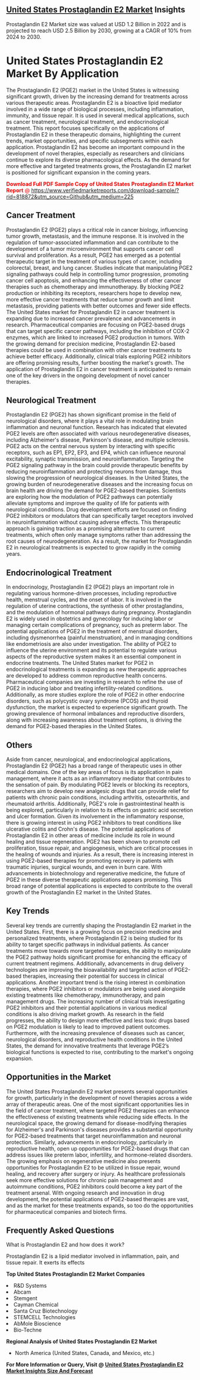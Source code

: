 <h2><a href="https://www.verifiedmarketreports.com/download-sample/?rid=818872&amp;utm_source=Github&amp;utm_medium=225" target="_blank">United States Prostaglandin E2 Market</a> Insights</h2><p>Prostaglandin E2 Market size was valued at USD 1.2 Billion in 2022 and is projected to reach USD 2.5 Billion by 2030, growing at a CAGR of 10% from 2024 to 2030.</p><p><h1>United States Prostaglandin E2 Market By Application</h1> <p>The Prostaglandin E2 (PGE2) market in the United States is witnessing significant growth, driven by the increasing demand for treatments across various therapeutic areas. Prostaglandin E2 is a bioactive lipid mediator involved in a wide range of biological processes, including inflammation, immunity, and tissue repair. It is used in several medical applications, such as cancer treatment, neurological treatment, and endocrinological treatment. This report focuses specifically on the applications of Prostaglandin E2 in these therapeutic domains, highlighting the current trends, market opportunities, and specific subsegments within each application. Prostaglandin E2 has become an important compound in the development of novel therapies, especially as researchers and clinicians continue to explore its diverse pharmacological effects. As the demand for more effective and targeted treatments grows, the Prostaglandin E2 market is positioned for significant expansion in the coming years. <p><span class=""><span style="color: #ff0000;"><strong>Download Full PDF Sample Copy of United States Prostaglandin E2 Market Report</strong> @ </span><a href="https://www.verifiedmarketreports.com/download-sample/?rid=818872&amp;utm_source=Github&amp;utm_medium=225" target="_blank">https://www.verifiedmarketreports.com/download-sample/?rid=818872&amp;utm_source=Github&amp;utm_medium=225</a></span></p></p> <h2>Cancer Treatment</h2> <p>Prostaglandin E2 (PGE2) plays a critical role in cancer biology, influencing tumor growth, metastasis, and the immune response. It is involved in the regulation of tumor-associated inflammation and can contribute to the development of a tumor microenvironment that supports cancer cell survival and proliferation. As a result, PGE2 has emerged as a potential therapeutic target in the treatment of various types of cancer, including colorectal, breast, and lung cancer. Studies indicate that manipulating PGE2 signaling pathways could help in controlling tumor progression, promoting cancer cell apoptosis, and enhancing the effectiveness of other cancer therapies such as chemotherapy and immunotherapy. By blocking PGE2 production or inhibiting its receptors, researchers hope to develop new, more effective cancer treatments that reduce tumor growth and limit metastasis, providing patients with better outcomes and fewer side effects. The United States market for Prostaglandin E2 in cancer treatment is expanding due to increased cancer prevalence and advancements in research. Pharmaceutical companies are focusing on PGE2-based drugs that can target specific cancer pathways, including the inhibition of COX-2 enzymes, which are linked to increased PGE2 production in tumors. With the growing demand for precision medicine, Prostaglandin E2-based therapies could be used in combination with other cancer treatments to achieve better efficacy. Additionally, clinical trials exploring PGE2 inhibitors are offering promising results, further boosting the market's growth. The application of Prostaglandin E2 in cancer treatment is anticipated to remain one of the key drivers in the ongoing development of novel cancer therapies. <h2>Neurological Treatment</h2> <p>Prostaglandin E2 (PGE2) has shown significant promise in the field of neurological disorders, where it plays a vital role in modulating brain inflammation and neuronal function. Research has indicated that elevated PGE2 levels are often associated with various neurodegenerative diseases, including Alzheimer's disease, Parkinson's disease, and multiple sclerosis. PGE2 acts on the central nervous system by interacting with specific receptors, such as EP1, EP2, EP3, and EP4, which can influence neuronal excitability, synaptic transmission, and neuroinflammation. Targeting the PGE2 signaling pathway in the brain could provide therapeutic benefits by reducing neuroinflammation and protecting neurons from damage, thus slowing the progression of neurological diseases. In the United States, the growing burden of neurodegenerative diseases and the increasing focus on brain health are driving the demand for PGE2-based therapies. Scientists are exploring how the modulation of PGE2 pathways can potentially alleviate symptoms and improve the quality of life for patients with neurological conditions. Drug development efforts are focused on finding PGE2 inhibitors or modulators that can specifically target receptors involved in neuroinflammation without causing adverse effects. This therapeutic approach is gaining traction as a promising alternative to current treatments, which often only manage symptoms rather than addressing the root causes of neurodegeneration. As a result, the market for Prostaglandin E2 in neurological treatments is expected to grow rapidly in the coming years. <h2>Endocrinological Treatment</h2> <p>In endocrinology, Prostaglandin E2 (PGE2) plays an important role in regulating various hormone-driven processes, including reproductive health, menstrual cycles, and the onset of labor. It is involved in the regulation of uterine contractions, the synthesis of other prostaglandins, and the modulation of hormonal pathways during pregnancy. Prostaglandin E2 is widely used in obstetrics and gynecology for inducing labor or managing certain complications of pregnancy, such as preterm labor. The potential applications of PGE2 in the treatment of menstrual disorders, including dysmenorrhea (painful menstruation), and in managing conditions like endometriosis are also under investigation. The ability of PGE2 to influence the uterine environment and its potential to regulate various aspects of the reproductive system makes it an essential component in endocrine treatments. The United States market for PGE2 in endocrinological treatments is expanding as new therapeutic approaches are developed to address common reproductive health concerns. Pharmaceutical companies are investing in research to refine the use of PGE2 in inducing labor and treating infertility-related conditions. Additionally, as more studies explore the role of PGE2 in other endocrine disorders, such as polycystic ovary syndrome (PCOS) and thyroid dysfunction, the market is expected to experience significant growth. The growing prevalence of hormonal imbalances and reproductive disorders, along with increasing awareness about treatment options, is driving the demand for PGE2-based therapies in the United States. <h2>Others</h2> <p>Aside from cancer, neurological, and endocrinological applications, Prostaglandin E2 (PGE2) has a broad range of therapeutic uses in other medical domains. One of the key areas of focus is its application in pain management, where it acts as an inflammatory mediator that contributes to the sensation of pain. By modulating PGE2 levels or blocking its receptors, researchers aim to develop new analgesic drugs that can provide relief for patients with chronic pain conditions, including arthritis, osteoarthritis, and rheumatoid arthritis. Additionally, PGE2's role in gastrointestinal health is being explored, particularly in relation to its effects on gastric acid secretion and ulcer formation. Given its involvement in the inflammatory response, there is growing interest in using PGE2 inhibitors to treat conditions like ulcerative colitis and Crohn's disease. The potential applications of Prostaglandin E2 in other areas of medicine include its role in wound healing and tissue regeneration. PGE2 has been shown to promote cell proliferation, tissue repair, and angiogenesis, which are critical processes in the healing of wounds and injuries. As a result, there is increasing interest in using PGE2-based therapies for promoting recovery in patients with traumatic injuries, surgical wounds, and even in burn care. With advancements in biotechnology and regenerative medicine, the future of PGE2 in these diverse therapeutic applications appears promising. This broad range of potential applications is expected to contribute to the overall growth of the Prostaglandin E2 market in the United States. <h2>Key Trends</h2> <p>Several key trends are currently shaping the Prostaglandin E2 market in the United States. First, there is a growing focus on precision medicine and personalized treatments, where Prostaglandin E2 is being studied for its ability to target specific pathways in individual patients. As cancer treatments move towards more targeted therapies, the ability to manipulate the PGE2 pathway holds significant promise for enhancing the efficacy of current treatment regimens. Additionally, advancements in drug delivery technologies are improving the bioavailability and targeted action of PGE2-based therapies, increasing their potential for success in clinical applications. Another important trend is the rising interest in combination therapies, where PGE2 inhibitors or modulators are being used alongside existing treatments like chemotherapy, immunotherapy, and pain management drugs. The increasing number of clinical trials investigating PGE2 inhibitors and their potential applications in various medical conditions is also driving market growth. As research in the field progresses, the ability to design more effective and less toxic drugs based on PGE2 modulation is likely to lead to improved patient outcomes. Furthermore, with the increasing prevalence of diseases such as cancer, neurological disorders, and reproductive health conditions in the United States, the demand for innovative treatments that leverage PGE2’s biological functions is expected to rise, contributing to the market's ongoing expansion. <h2>Opportunities in the Market</h2> <p>The United States Prostaglandin E2 market presents several opportunities for growth, particularly in the development of novel therapies across a wide array of therapeutic areas. One of the most significant opportunities lies in the field of cancer treatment, where targeted PGE2 therapies can enhance the effectiveness of existing treatments while reducing side effects. In the neurological space, the growing demand for disease-modifying therapies for Alzheimer's and Parkinson's diseases provides a substantial opportunity for PGE2-based treatments that target neuroinflammation and neuronal protection. Similarly, advancements in endocrinology, particularly in reproductive health, open up opportunities for PGE2-based drugs that can address issues like preterm labor, infertility, and hormone-related disorders. The growing emphasis on regenerative medicine also presents opportunities for Prostaglandin E2 to be utilized in tissue repair, wound healing, and recovery after surgery or injury. As healthcare professionals seek more effective solutions for chronic pain management and autoimmune conditions, PGE2 inhibitors could become a key part of the treatment arsenal. With ongoing research and innovation in drug development, the potential applications of PGE2-based therapies are vast, and as the market for these treatments expands, so too do the opportunities for pharmaceutical companies and biotech firms. <h2>Frequently Asked Questions</h2> <p>What is Prostaglandin E2 and how does it work?</p> <p>Prostaglandin E2 is a lipid mediator involved in inflammation, pain, and tissue repair. It exerts its effects</p><p><strong>Top United States Prostaglandin E2 Market Companies</strong></p><div data-test-id=""><p><li>R&D Systems</li><li> Abcam</li><li> Stemgent</li><li> Cayman Chemical</li><li> Santa Cruz Biotechnology</li><li> STEMCELL Technologies</li><li> AbMole Bioscience</li><li> Bio-Techne</li></p><div><strong>Regional Analysis of&nbsp;United States Prostaglandin E2 Market</strong></div><ul><li dir="ltr"><p dir="ltr">North America&nbsp;(United States, Canada, and Mexico, etc.)</p></li></ul><p><strong>For More Information or Query, Visit @&nbsp;</strong><strong><a href="https://www.verifiedmarketreports.com/product/prostaglandin-e2-market/?utm_source=Github&amp;utm_medium=225" target="_blank">United States Prostaglandin E2 Market Insights Size And Forecast</a></strong></p></div>
